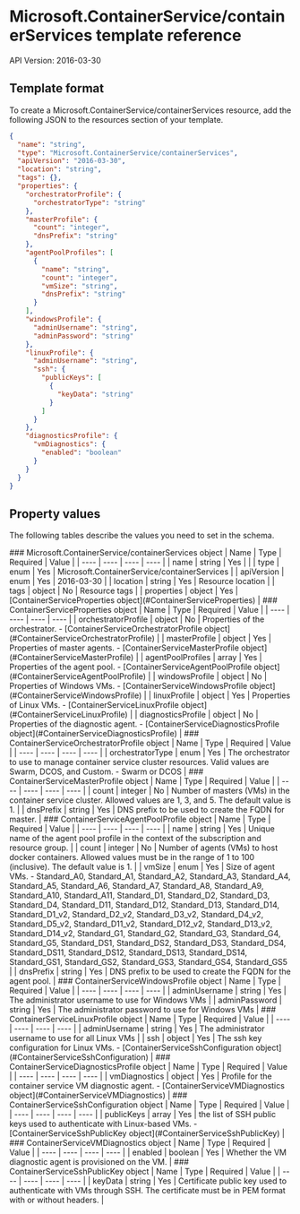 # Microsoft.ContainerService/containerServices template reference
API Version: 2016-03-30
## Template format

To create a Microsoft.ContainerService/containerServices resource, add the following JSON to the resources section of your template.

```json
{
  "name": "string",
  "type": "Microsoft.ContainerService/containerServices",
  "apiVersion": "2016-03-30",
  "location": "string",
  "tags": {},
  "properties": {
    "orchestratorProfile": {
      "orchestratorType": "string"
    },
    "masterProfile": {
      "count": "integer",
      "dnsPrefix": "string"
    },
    "agentPoolProfiles": [
      {
        "name": "string",
        "count": "integer",
        "vmSize": "string",
        "dnsPrefix": "string"
      }
    ],
    "windowsProfile": {
      "adminUsername": "string",
      "adminPassword": "string"
    },
    "linuxProfile": {
      "adminUsername": "string",
      "ssh": {
        "publicKeys": [
          {
            "keyData": "string"
          }
        ]
      }
    },
    "diagnosticsProfile": {
      "vmDiagnostics": {
        "enabled": "boolean"
      }
    }
  }
}
```
## Property values

The following tables describe the values you need to set in the schema.

<a id="Microsoft.ContainerService/containerServices" />
### Microsoft.ContainerService/containerServices object
|  Name | Type | Required | Value |
|  ---- | ---- | ---- | ---- |
|  name | string | Yes |  |
|  type | enum | Yes | Microsoft.ContainerService/containerServices |
|  apiVersion | enum | Yes | 2016-03-30 |
|  location | string | Yes | Resource location |
|  tags | object | No | Resource tags |
|  properties | object | Yes | [ContainerServiceProperties object](#ContainerServiceProperties) |


<a id="ContainerServiceProperties" />
### ContainerServiceProperties object
|  Name | Type | Required | Value |
|  ---- | ---- | ---- | ---- |
|  orchestratorProfile | object | No | Properties of the orchestrator. - [ContainerServiceOrchestratorProfile object](#ContainerServiceOrchestratorProfile) |
|  masterProfile | object | Yes | Properties of master agents. - [ContainerServiceMasterProfile object](#ContainerServiceMasterProfile) |
|  agentPoolProfiles | array | Yes | Properties of the agent pool. - [ContainerServiceAgentPoolProfile object](#ContainerServiceAgentPoolProfile) |
|  windowsProfile | object | No | Properties of Windows VMs. - [ContainerServiceWindowsProfile object](#ContainerServiceWindowsProfile) |
|  linuxProfile | object | Yes | Properties of Linux VMs. - [ContainerServiceLinuxProfile object](#ContainerServiceLinuxProfile) |
|  diagnosticsProfile | object | No | Properties of the diagnostic agent. - [ContainerServiceDiagnosticsProfile object](#ContainerServiceDiagnosticsProfile) |


<a id="ContainerServiceOrchestratorProfile" />
### ContainerServiceOrchestratorProfile object
|  Name | Type | Required | Value |
|  ---- | ---- | ---- | ---- |
|  orchestratorType | enum | Yes | The orchestrator to use to manage container service cluster resources. Valid values are Swarm, DCOS, and Custom. - Swarm or DCOS |


<a id="ContainerServiceMasterProfile" />
### ContainerServiceMasterProfile object
|  Name | Type | Required | Value |
|  ---- | ---- | ---- | ---- |
|  count | integer | No | Number of masters (VMs) in the container service cluster. Allowed values are 1, 3, and 5. The default value is 1. |
|  dnsPrefix | string | Yes | DNS prefix to be used to create the FQDN for master. |


<a id="ContainerServiceAgentPoolProfile" />
### ContainerServiceAgentPoolProfile object
|  Name | Type | Required | Value |
|  ---- | ---- | ---- | ---- |
|  name | string | Yes | Unique name of the agent pool profile in the context of the subscription and resource group. |
|  count | integer | No | Number of agents (VMs) to host docker containers. Allowed values must be in the range of 1 to 100 (inclusive). The default value is 1.  |
|  vmSize | enum | Yes | Size of agent VMs. - Standard_A0, Standard_A1, Standard_A2, Standard_A3, Standard_A4, Standard_A5, Standard_A6, Standard_A7, Standard_A8, Standard_A9, Standard_A10, Standard_A11, Standard_D1, Standard_D2, Standard_D3, Standard_D4, Standard_D11, Standard_D12, Standard_D13, Standard_D14, Standard_D1_v2, Standard_D2_v2, Standard_D3_v2, Standard_D4_v2, Standard_D5_v2, Standard_D11_v2, Standard_D12_v2, Standard_D13_v2, Standard_D14_v2, Standard_G1, Standard_G2, Standard_G3, Standard_G4, Standard_G5, Standard_DS1, Standard_DS2, Standard_DS3, Standard_DS4, Standard_DS11, Standard_DS12, Standard_DS13, Standard_DS14, Standard_GS1, Standard_GS2, Standard_GS3, Standard_GS4, Standard_GS5 |
|  dnsPrefix | string | Yes | DNS prefix to be used to create the FQDN for the agent pool. |


<a id="ContainerServiceWindowsProfile" />
### ContainerServiceWindowsProfile object
|  Name | Type | Required | Value |
|  ---- | ---- | ---- | ---- |
|  adminUsername | string | Yes | The administrator username to use for Windows VMs |
|  adminPassword | string | Yes | The administrator password to use for Windows VMs |


<a id="ContainerServiceLinuxProfile" />
### ContainerServiceLinuxProfile object
|  Name | Type | Required | Value |
|  ---- | ---- | ---- | ---- |
|  adminUsername | string | Yes | The administrator username to use for all Linux VMs |
|  ssh | object | Yes | The ssh key configuration for Linux VMs. - [ContainerServiceSshConfiguration object](#ContainerServiceSshConfiguration) |


<a id="ContainerServiceDiagnosticsProfile" />
### ContainerServiceDiagnosticsProfile object
|  Name | Type | Required | Value |
|  ---- | ---- | ---- | ---- |
|  vmDiagnostics | object | Yes | Profile for the container service VM diagnostic agent. - [ContainerServiceVMDiagnostics object](#ContainerServiceVMDiagnostics) |


<a id="ContainerServiceSshConfiguration" />
### ContainerServiceSshConfiguration object
|  Name | Type | Required | Value |
|  ---- | ---- | ---- | ---- |
|  publicKeys | array | Yes | the list of SSH public keys used to authenticate with Linux-based VMs. - [ContainerServiceSshPublicKey object](#ContainerServiceSshPublicKey) |


<a id="ContainerServiceVMDiagnostics" />
### ContainerServiceVMDiagnostics object
|  Name | Type | Required | Value |
|  ---- | ---- | ---- | ---- |
|  enabled | boolean | Yes | Whether the VM diagnostic agent is provisioned on the VM. |


<a id="ContainerServiceSshPublicKey" />
### ContainerServiceSshPublicKey object
|  Name | Type | Required | Value |
|  ---- | ---- | ---- | ---- |
|  keyData | string | Yes | Certificate public key used to authenticate with VMs through SSH. The certificate must be in PEM format with or without headers. |

